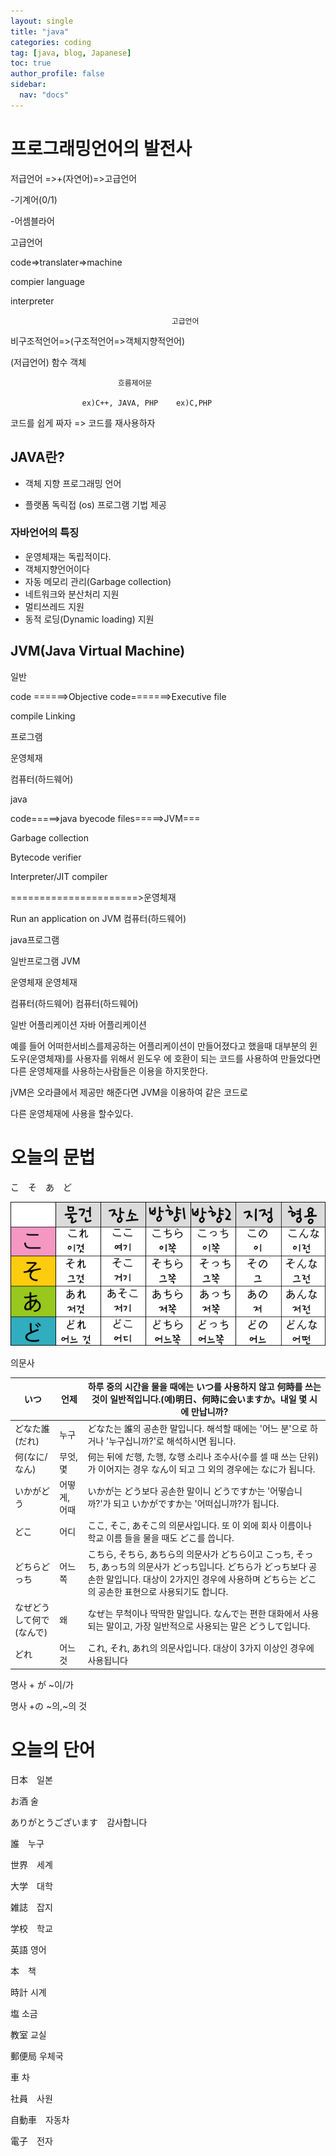 ```yaml
---
layout: single
title: "java"
categories: coding
tag: [java, blog, Japanese]
toc: true
author_profile: false
sidebar:
  nav: "docs"
---
```


# 프로그래밍언어의 발전사

저급언어 =>+(자연어)=>고급언어

-기계어(0/1)

-어셈블라어

고급언어

code=>translater=>machine

 compier language

 interpreter



 										고급언어

비구조적언어=>(구조적언어=>객체지향적언어)

(저급언어) 			함수 						객체

 							흐름제어문 

 					ex)C++, JAVA, PHP	 ex)C,PHP

코드를 쉽게 짜자 => 코드를 재사용하자

## JAVA란?

- 객체 지향 프로그래밍 언어

- 플랫폼 독릭접 (os) 프로그램 기법 제공

### 자바언어의 특징

- 운영체재는 독립적이다.
- 객체지향언어이다
- 자동 메모리 관리(Garbage collection)
- 네트워크와 분산처리 지원
- 멀티쓰레드 지원
- 동적 로딩(Dynamic loading) 지원

## JVM(Java Virtual Machine)

일반

code ======>Objective code=======>Executive file

 compile Linking

프로그램

운영체재

컴퓨터(하드웨어)

java

code=====>java byecode files=====>JVM===

 Garbage collection

 Bytecode verifier

 Interpreter/JIT compiler

======================>운영체재

Run an application on JVM 컴퓨터(하드웨어)

 java프로그램

일반프로그램 JVM

운영체재 운영체재

컴퓨터(하드웨어) 컴퓨터(하드웨어)

일반 어플리케이션 자바 어플리케이션

예를 들어 어떠한서비스를제공하는 어플리케이션이 만들어졌다고 했을때 대부분의 윈도우(운영체재)를 사용자를 위해서 윈도우 에 호환이 되는 코드를 사용하여 만들었다면 다른 운영체재를 사용하는사람들은 이용을 하지못한다.

jVM은 오라클에서 제공만 해준다면 JVM을 이용하여 같은 코드로

다른 운영체재에 사용을 할수있다.

# 오늘의 문법

こ　そ　あ　ど

![코소아도](/img/2022-08-31-blog/코소아도.jpg)

의문사

| いつ                     | 언제         | 하루 중의 시간을 물을 때에는 いつ를 사용하지 않고 何時를 쓰는 것이 일반적입니다.(예)明日、何時に会いますか。내일 몇 시에 만납니까?                                                                                  |
| ------------------------ | ------------ | ------------------------------------------------------------------------------------------------------------------------------------------------------------------------------------------------------------------- |
| どなた誰(だれ)           | 누구         | どなた는 誰의 공손한 말입니다. 해석할 때에는 '어느 분'으로 하거나 '누구십니까?'로 해석하시면 됩니다.                                                                                                                |
| 何(なに/なん)            | 무엇, 몇     | 何는 뒤에 だ행, た행, な행 소리나 조수사(수를 셀 때 쓰는 단위)가 이어지는 경우 なん이 되고 그 외의 경우에는 なに가 됩니다.                                                                                          |
| いかがどう               | 어떻게, 어때 | いかが는 どう보다 공손한 말이니 どうですか는 '어떻습니까?'가 되고 いかがですか는 '어떠십니까?가 됩니다.                                                                                                             |
| どこ                     | 어디         | ここ, そこ, あそこ의 의문사입니다. 또 이 외에 회사 이름이나 학교 이름 들을 물을 때도 どこ를 씁니다.                                                                                                                 |
| どちらどっち             | 어느 쪽      | こちら, そちら, あちら의 의문사가 どちら이고 こっち, そっち, あっち의 의문사가 どっち입니다. どちら가 どっち보다 공손한 말입니다. 대상이 2가지인 경우에 사용하며 どちら는 どこ의 공손한 표현으로 사용되기도 합니다. |
| なぜどうして何で(なんで) | 왜           | なぜ는 무척이나 딱딱한 말입니다. なんで는 편한 대화에서 사용되는 말이고, 가장 일반적으로 사용되는 말은 どうして입니다.                                                                                              |
| どれ                     | 어느 것      | これ, それ, あれ의 의문사입니다. 대상이 3가지 이상인 경우에 사용됩니다                                                                                                                                              |

명사 + が ~이/가

명사 +の ~의,~의 것

# 오늘의 단어

日本　일본

お酒 술

ありがとうございます　감사합니다

誰　누구

世界　세계

大学　대학

雑誌　잡지

学校　학교

英語 영어

本　책

時計 시계

塩 소금

教室 교실

郵便局 우체국

車 차

社員　사원

自動車　자동차

電子　전자
